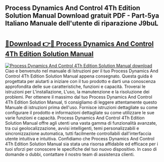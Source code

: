 ## Process Dynamics And Control 4Th Edition Solution Manual Download gratuit PDF - Part-5ya Italiano Manuale dell'utente di riparazione J9buL

# <h2><a href="http://dfcyfok.blite.top/?on=Process+Dynamics+And+Control+4Th+Edition+Solution+Manual">🔗Download 👉🔴 Process Dynamics And Control 4Th Edition Solution Manual</a></h2>

[![Process Dynamics And Control 4Th Edition Solution Manual download](https://i.imgur.com/lujVjoI.png)](http://dfcyfok.blite.top/?on=Process+Dynamics+And+Control+4Th+Edition+Solution+Manual)
Ciao e benvenuto nel manuale di Istruzioni per il tuo Process Dynamics And Control 4Th Edition Solution Manual appena consegnato. Questa guida è progettata per aiutarti a iniziare con il tuo prodotto e darti una conoscenza approfondita delle sue caratteristiche, funzioni e capacità. Troverai le istruzioni per L'installazione, L'uso, la manutenzione e la risoluzione dei problemi. Per ottenere il massimo dal tuo Process Dynamics And Control 4Th Edition Solution Manual, ti consigliamo di leggere attentamente questo Manuale di istruzioni prima dell'uso. Fornisce istruzioni dettagliate su come configurare il prodotto e informazioni dettagliate su come utilizzare le sue varie funzioni e capacità. Process Dynamics And Control 4Th Edition Solution Manual offre agli utenti una vasta gamma di funzionalità avanzate, tra cui geolocalizzazione, avvisi intelligenti, temi personalizzabili e sincronizzazione automatica, tutti facilmente controllabili dall'interfaccia utente intuitiva e intuitiva. Confidiamo che Process Dynamics And Control 4Th Edition Solution Manual sia stata una risorsa affidabile ed efficace per i tuoi sforzi per conoscere le specifiche del tuo nuovo dispositivo. In caso di domande o dubbi, contattare il nostro team di assistenza clienti.
